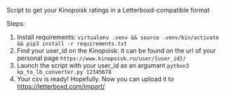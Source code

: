 Script to get your Kinopoisk ratings in a Letterboxd-compatible format

Steps:
1. Install requirements: `virtualenv .venv && source .venv/bin/activate && pip3 install -r requirements.txt`
2. Find your user_id on the Kinopoisk: it can be found on the url of your personal page `https://www.kinopoisk.ru/user/{user_id}/`
3. Launch the script with your user_id as an argumant `python3 kp_to_lb_converter.py 12345678`
4. Your csv is ready! Hopefully. Now you can upload it to https://letterboxd.com/import/ 
